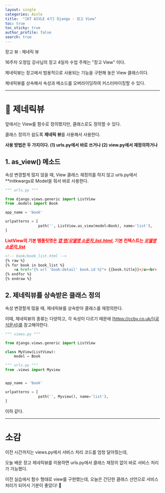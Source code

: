 ```yaml
---
layout: single  
categories: Aivle
title:  "[KT AIVLE 4기] Django - 장고 View"
toc: true
toc_sticky: true
author_profile: false
search: true
---
```


장고 뷰 : 제네릭 뷰

16주차 오정임 강사님의 장고 4일차 수업 주제는 "장고 View" 이다.

제네릭뷰는 장고에서 범용적으로 사용되는 기능을 구현해 놓은 View 클래스이다.

제네릭뷰를 상속해서 속성과 메소드를 오버라이딩하여 커스터마이징할 수 있다.

---

# 🧩 제네릭뷰

앞에서는 View를 함수로 정의했지만, 클래스로도 정의할 수 있다.

클래스 정의가 쉽도록 **제네릭 뷰**를 사용해서 사용한다.

**사용 방법은 두 가지이다. (1) urls.py에서 바로 쓰거나 (2) view.py에서 재정의하거나**

## 1. as_view() 메소드

속성 변경할게 많지 않을 때, View 클래스 재정의를 하지 않고 urls.py에서 **initkwargs로 Model을 줘서 바로 사용한다. 

```python
""" urls.py """

from django.views.generic import ListView
from .models import Book

app_name = 'book' 

urlpatterns = [ 
               path('', ListView.as_view(model=Book), name='list'),
]
```
**<span style="color:#ff0000">ListView의 기본 템플릿명은 *<u>앱 명/모델명 소문자_list.html</u>*, 기본 컨텍스트는 *<u>모델명 소문자_list</u></span>***

```html
<!-- book/book_list.html -->
{% raw %}
{% for book in book_list %}
    <a href="{% url 'book:detail' book.id %}"> {{book.title}}</a><br>
{% endfor %}
{% endraw %}
```

## 2. 제네릭뷰를 상속받은 클래스 정의

속성 변경할게 많을 때, 제네릭뷰를 상속받아 클래스를 재정의한다.

이때, 제네릭뷰의 종류는 다양하고, 각 속성이 다르기 때문에 [https://ccbv.co.uk/](공식문서)를 참고해야한다. 

```python
""" views.py """

from django.views.generic import ListView

class MyView(ListView):
    model = Book

""" urls.py """
from .views import Myview


app_name = 'book' 

urlpatterns = [ 
               path('', Myview(), name='list'),
]
```

이하 같다.

---

# 소감

이전 시간까지는 views.py에서 서비스 처리 코드를 엄청 달아줬는데,

오늘 배운 장고 제네릭뷰를 이용하면 urls.py에서 클래스 재정의 없이 바로 서비스 처리가 가능했다.

이전 실습에서 함수 형태로 view를 구현했는데, 오늘은 간단한 클래스 선언으로 서비스 처리가 되어서 기분이 좋았다! 🙂